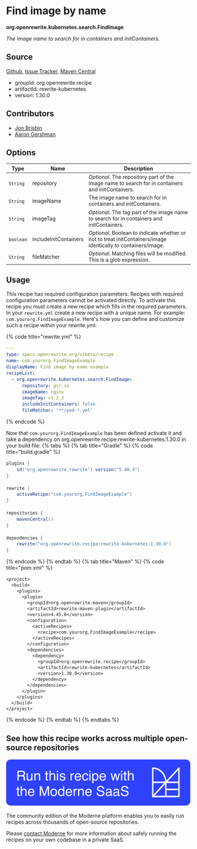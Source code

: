 # Find image by name

**org.openrewrite.kubernetes.search.FindImage**

_The image name to search for in containers and initContainers._

## Source

[Github](https://github.com/openrewrite/rewrite-kubernetes/blob/main/src/main/java/org/openrewrite/kubernetes/search/FindImage.java), [Issue Tracker](https://github.com/openrewrite/rewrite-kubernetes/issues), [Maven Central](https://central.sonatype.com/artifact/org.openrewrite.recipe/rewrite-kubernetes/1.30.0/jar)

* groupId: org.openrewrite.recipe
* artifactId: rewrite-kubernetes
* version: 1.30.0

## Contributors
* [Jon Brisbin](jon@jbrisbin.com)
* [Aaron Gershman](aegershman@gmail.com)

## Options

| Type | Name | Description |
| -- | -- | -- |
| `String` | repository | *Optional*. The repository part of the image name to search for in containers and initContainers. |
| `String` | imageName | The image name to search for in containers and initContainers. |
| `String` | imageTag | *Optional*. The tag part of the image name to search for in containers and initContainers. |
| `boolean` | includeInitContainers | *Optional*. Boolean to indicate whether or not to treat initContainers/image identically to containers/image. |
| `String` | fileMatcher | *Optional*. Matching files will be modified. This is a glob expression. |


## Usage

This recipe has required configuration parameters. Recipes with required configuration parameters cannot be activated directly. To activate this recipe you must create a new recipe which fills in the required parameters. In your `rewrite.yml` create a new recipe with a unique name. For example: `com.yourorg.FindImageExample`.
Here's how you can define and customize such a recipe within your rewrite.yml:

{% code title="rewrite.yml" %}
```yaml
---
type: specs.openrewrite.org/v1beta/recipe
name: com.yourorg.FindImageExample
displayName: Find image by name example
recipeList:
  - org.openrewrite.kubernetes.search.FindImage:
      repository: gcr.io
      imageName: nginx
      imageTag: v1.2.3
      includeInitContainers: false
      fileMatcher: '**/pod-*.yml'
```
{% endcode %}

Now that `com.yourorg.FindImageExample` has been defined activate it and take a dependency on org.openrewrite.recipe:rewrite-kubernetes:1.30.0 in your build file:
{% tabs %}
{% tab title="Gradle" %}
{% code title="build.gradle" %}
```groovy
plugins {
    id("org.openrewrite.rewrite") version("5.40.4")
}

rewrite {
    activeRecipe("com.yourorg.FindImageExample")
}

repositories {
    mavenCentral()
}

dependencies {
    rewrite("org.openrewrite.recipe:rewrite-kubernetes:1.30.0")
}
```
{% endcode %}
{% endtab %}
{% tab title="Maven" %}
{% code title="pom.xml" %}
```markup
<project>
  <build>
    <plugins>
      <plugin>
        <groupId>org.openrewrite.maven</groupId>
        <artifactId>rewrite-maven-plugin</artifactId>
        <version>4.45.0</version>
        <configuration>
          <activeRecipes>
            <recipe>com.yourorg.FindImageExample</recipe>
          </activeRecipes>
        </configuration>
        <dependencies>
          <dependency>
            <groupId>org.openrewrite.recipe</groupId>
            <artifactId>rewrite-kubernetes</artifactId>
            <version>1.30.0</version>
          </dependency>
        </dependencies>
      </plugin>
    </plugins>
  </build>
</project>
```
{% endcode %}
{% endtab %}
{% endtabs %}

## See how this recipe works across multiple open-source repositories

[![Moderne Link Image](/.gitbook/assets/ModerneRecipeButton.png)](https://public.moderne.io/recipes/org.openrewrite.kubernetes.search.FindImage)

The community edition of the Moderne platform enables you to easily run recipes across thousands of open-source repositories.

Please [contact Moderne](https://moderne.io/product) for more information about safely running the recipes on your own codebase in a private SaaS.
